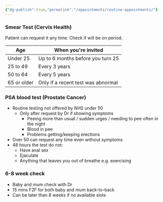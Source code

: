 ```yaml
---
{"dg-publish":true,"permalink":"/appointments/routine-appointments/"}
---
```


### Smear Test (Cervix Health)
Patient can request it any time. Check if will be on period.

| Age         | When you're invited                |
| ----------- | ---------------------------------- |
| Under 25    | Up to 6 months before you turn 25  |
| 25 to 49    | Every 3 years                      |
| 50 to 64    | Every 5 years                      |
| 65 or older | Only if a recent test was abnormal |
### PSA blood test (Prostate Cancer)
- Routine testing not offered by NHS under 50
	- Only after request by Dr if showing symptoms
		- Peeing more than usual / sudden urges / needing to pee often in the night
		- Blood in pee
		- Problems getting/keeping erections
- Over 50 can request any time even without symptoms
- 48 hours the test do not:
	- Have anal sex
	- Ejaculate
	- Anything that leaves you out of breathe e.g. exercising
### 6-8 week check
- Baby and mum check with Dr
- 15 mins F2F for both baby and mum back-to-back
- Can be later than 8 weeks if no available slots